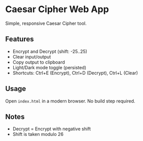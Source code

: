 # Caesar Cipher Web App

Simple, responsive Caesar Cipher tool.

## Features
- Encrypt and Decrypt (shift: -25..25)
- Clear input/output
- Copy output to clipboard
- Light/Dark mode toggle (persisted)
- Shortcuts: Ctrl+E (Encrypt), Ctrl+D (Decrypt), Ctrl+L (Clear)

## Usage
Open `index.html` in a modern browser. No build step required.

## Notes
- Decrypt = Encrypt with negative shift
- Shift is taken modulo 26